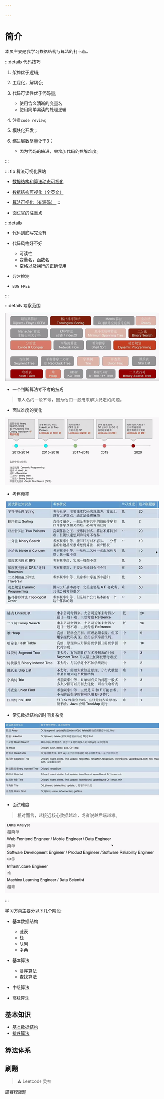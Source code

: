 ```yaml
---

---
```


# 简介

本页主要是我学习数据结构与算法的打卡点。

:::details 代码技巧

1. 架构优于逻辑;
2. 工程化，解耦合;
3. 代码可读性优于代码量;


    * 使用含义清晰的变量名
    * 使用简单易读的处理逻辑


4. 注重`code review`;
5. 模块化开发；
6. 缩进层数尽量少于3；

    * 因为代码的缩进，会增加代码的理解难度。


:::

::: tip 算法可视化网站

* [数据结构和算法动态可视化](https://visualgo.net/zh)   
* [数据结构可视化（全英文）](https://www.cs.usfca.edu/~galles/visualization/Algorithms.html)   
* [算法可视化（有源码） ](https://algorithm-visualizer.org/) 
:::

* 面试官的注重点

:::details 
* 代码到底写完没有
* 代码风格好不好
    - 可读性
    - 变量名，函数名
    - 空格以及换行的正确使用

* 异常检测
* `BUG FREE`

:::


:::details 考察范围

![image-20220418212647675](./pics/README/image-20220418212647675.png)

* 一个判断算法考不考的技巧

> 带人名的一般不考，因为他们一般用来解决特定的问题。



* 面试难度的变化

![image-20220418212931761](./pics/README/image-20220418212931761.png)

* 考察频率

![image-20220418213846592](./pics/README/image-20220418213846592.png)

![image-20220418214137759](./pics/README/image-20220418214137759.png)

* 常见数据结构的时间复杂度

![image-20220418214503140](./pics/README/image-20220418214503140.png)

* 面试难度

> 相对而言，越接近核心数据越难，或者说越后端越难。

![image-20220418214737238](./pics/README/image-20220418214737238.png)



:::





学习方向主要分以下几个阶段:
    

* 基本数据结构
    - 链表
    - 栈
    - 队列
    - 字典
* 基本算法
    - 排序算法
    - 查找算法


* 中级算法



* 高级算法

## 基本知识

* [基本数据结构](.//basic_struct.md)
* [排序算法](./sort.md)

## 算法体系





## 刷题

> ⚠️ Leetcode 灵神



周赛模版题
